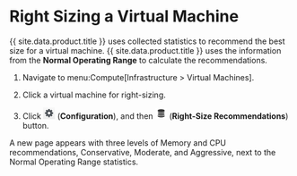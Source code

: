 # Right Sizing a Virtual Machine

{{ site.data.product.title }} uses collected statistics to recommend the best size for
a virtual machine. {{ site.data.product.title }} uses the information from the
**Normal Operating Range** to calculate the recommendations.

1.  Navigate to menu:Compute\[Infrastructure \> Virtual Machines\].

2.  Click a virtual machine for right-sizing.

3.  Click ![1847](/images/1847.png) (**Configuration**), and then
    ![2163](/images/2163.png) (**Right-Size Recommendations**) button.

A new page appears with three levels of Memory and CPU recommendations,
Conservative, Moderate, and Aggressive, next to the Normal Operating
Range statistics.
